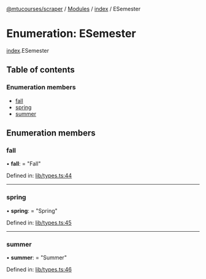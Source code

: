 [@mtucourses/scraper](../README.md) / [Modules](../modules.md) / [index](../modules/index.md) / ESemester

# Enumeration: ESemester

[index](../modules/index.md).ESemester

## Table of contents

### Enumeration members

- [fall](index.esemester.md#fall)
- [spring](index.esemester.md#spring)
- [summer](index.esemester.md#summer)

## Enumeration members

### fall

• **fall**: = "Fall"

Defined in: [lib/types.ts:44](https://github.com/Michigan-Tech-Courses/scrapper/blob/a0179c7/src/lib/types.ts#L44)

___

### spring

• **spring**: = "Spring"

Defined in: [lib/types.ts:45](https://github.com/Michigan-Tech-Courses/scrapper/blob/a0179c7/src/lib/types.ts#L45)

___

### summer

• **summer**: = "Summer"

Defined in: [lib/types.ts:46](https://github.com/Michigan-Tech-Courses/scrapper/blob/a0179c7/src/lib/types.ts#L46)
